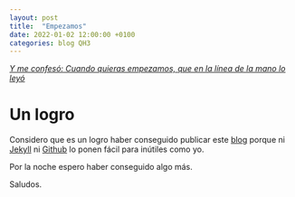 ```yaml
---
layout: post
title:  "Empezamos"
date: 2022-01-02 12:00:00 +0100
categories: blog QH3
---
```


[*Y me confesó:*
*Cuando quieras empezamos,* 
*que en la línea de la mano lo leyó*](https://www.youtube.com/watch?v=BFpfpe2fWuU)

# Un logro

Considero que es un logro haber conseguido publicar este [blog](https://cgestraviz.github.io) porque ni [Jekyll](https://jekyllrb.com) ni [Github](https://github.com) lo ponen fácil para inútiles como yo.

Por la noche espero haber conseguido algo más.

Saludos.

